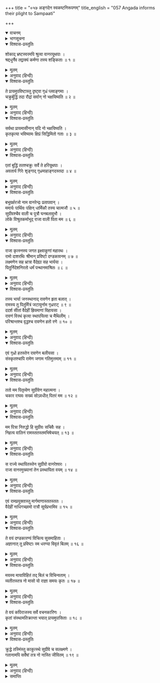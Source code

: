+++
title = "०५७ अङ्गदेन स्वकष्टनिरूपणम्"
title_english = "057 Angada informs their plight to Sampaati"

+++
<details open><summary>वाचनम्</summary>
<div caption="श्रीराम-हरिसीताराममूर्ति-घनपाठिभ्यां वचनम्" class="audioEmbed" src="https://archive.org/download/Ramayana-recitation-Sriram-harisItArAmamUrti-Ghanapaati-v2/Kanda_4/Kanda_4_KSK-057-Angada_informs_their_plight_to_Sampaati.mp3"></div>
</details>

<details><summary>भागसूचना</summary>

57. अङ्गदका सम्पातिको पर्वत-शिखरसे नीचे उतारकर उन्हें जटायुके मारे जानेका वृत्तान्त बताना तथा राम-सुग्रीवकी मित्रता एवं वालिवधका प्रसंग सुनाकर अपने आमरण उपवासका कारण निवेदन करना
</details>

<details open><summary>विश्वास-प्रस्तुतिः</summary>

शोकाद् भ्रष्टस्वरमपि श्रुत्वा वानरयूथपाः ।  
श्रद्दधुर्नैव तद्वाक्यं कर्मणा तस्य शङ्किताः ॥ १ ॥
</details>

<details><summary>मूलम्</summary>

शोकाद् भ्रष्टस्वरमपि श्रुत्वा वानरयूथपाः ।  
श्रद्दधुर्नैव तद्वाक्यं कर्मणा तस्य शङ्किताः ॥ १ ॥
</details>

<details><summary>अनुवाद (हिन्दी)</summary>

शोकके कारण सम्पातिका स्वर विकृत हो गया था । उनकी कही हुई बात सुनकर भी वानर-यूथपतियोंने उसपर विश्वास नहीं किया; क्योंकि वे उनके कर्मसे शङ्कित थे ॥ १ ॥
</details>

<details open><summary>विश्वास-प्रस्तुतिः</summary>

ते प्रायमुपविष्टास्तु दृष्ट्वा गृध्रं प्लवङ्गमाः ।  
चक्रुर्बुद्धिं तदा रौद्रां सर्वान् नो भक्षयिष्यति ॥ २ ॥
</details>

<details><summary>मूलम्</summary>

ते प्रायमुपविष्टास्तु दृष्ट्वा गृध्रं प्लवङ्गमाः ।  
चक्रुर्बुद्धिं तदा रौद्रां सर्वान् नो भक्षयिष्यति ॥ २ ॥
</details>

<details><summary>अनुवाद (हिन्दी)</summary>

आमरण उपवासके लिये बैठे हुए उन वानरोंने उस समय गीधको देखकर यह भयंकर बात सोची, ‘यह हम सबको खा तो नहीं जायगा ॥ २ ॥
</details>

<details open><summary>विश्वास-प्रस्तुतिः</summary>

सर्वथा प्रायमासीनान् यदि नो भक्षयिष्यति ।  
कृतकृत्या भविष्यामः क्षिप्रं सिद्धिमितो गताः ॥ ३ ॥
</details>

<details><summary>मूलम्</summary>

सर्वथा प्रायमासीनान् यदि नो भक्षयिष्यति ।  
कृतकृत्या भविष्यामः क्षिप्रं सिद्धिमितो गताः ॥ ३ ॥
</details>

<details><summary>अनुवाद (हिन्दी)</summary>

‘अच्छा, हम तो सब प्रकारसे मरणान्त उपवासका व्रत लेकर बैठे ही थे । यदि यह पक्षी हमें खा लेगा तो हमारा काम ही बन जायगा । हमें शीघ्र ही सिद्धि प्राप्त हो जायगी’ ॥ ३ ॥
</details>

<details open><summary>विश्वास-प्रस्तुतिः</summary>

एतां बुद्धिं ततश्चक्रुः सर्वे ते हरियूथपाः ।  
अवतार्य गिरेः शृङ्गाद् गृध्रमाहाङ्गदस्तदा ॥ ४ ॥
</details>

<details><summary>मूलम्</summary>

एतां बुद्धिं ततश्चक्रुः सर्वे ते हरियूथपाः ।  
अवतार्य गिरेः शृङ्गाद् गृध्रमाहाङ्गदस्तदा ॥ ४ ॥
</details>

<details><summary>अनुवाद (हिन्दी)</summary>

फिर तो उन समस्त वानर-यूथपतियोंने यही निश्चय किया । उस समय गीधको उस पर्वत-शिखरसे उतारकर अङ्गदने कहा— ॥ ४ ॥
</details>

<details open><summary>विश्वास-प्रस्तुतिः</summary>

बभूवर्क्षरजो नाम वानरेन्द्रः प्रतापवान् ।  
ममार्यः पार्थिवः पक्षिन् धार्मिकौ तस्य चात्मजौ ॥ ५ ॥  
सुग्रीवश्चैव वाली च पुत्रौ घनबलावुभौ ।  
लोके विश्रुतकर्माभूद् राजा वाली पिता मम ॥ ६ ॥
</details>

<details><summary>मूलम्</summary>

बभूवर्क्षरजो नाम वानरेन्द्रः प्रतापवान् ।  
ममार्यः पार्थिवः पक्षिन् धार्मिकौ तस्य चात्मजौ ॥ ५ ॥  
सुग्रीवश्चैव वाली च पुत्रौ घनबलावुभौ ।  
लोके विश्रुतकर्माभूद् राजा वाली पिता मम ॥ ६ ॥
</details>

<details><summary>अनुवाद (हिन्दी)</summary>

‘पक्षिराज! पहले एक प्रतापी वानरराज हो गये हैं, जिनका नाम था ऋक्षरजा! राजा ऋक्षरजा मेरे पितामह लगते थे । उनके दो धर्मात्मा पुत्र हुए—सुग्रीव और वाली । दोनों ही बड़े बलवान् हुए । उनमेंसे राजा वाली मेरे पिता थे । संसारमें अपने पराक्रमके कारण उनकी बड़ी ख्याति थी ॥ ५-६ ॥
</details>

<details open><summary>विश्वास-प्रस्तुतिः</summary>

राजा कृत्स्नस्य जगत इक्ष्वाकूणां महारथः ।  
रामो दाशरथिः श्रीमान् प्रविष्टो दण्डकावनम् ॥ ७ ॥  
लक्ष्मणेन सह भ्रात्रा वैदेह्या सह भार्यया ।  
पितुर्निदेशनिरतो धर्मं पन्थानमाश्रितः ॥ ८ ॥
</details>

<details><summary>मूलम्</summary>

राजा कृत्स्नस्य जगत इक्ष्वाकूणां महारथः ।  
रामो दाशरथिः श्रीमान् प्रविष्टो दण्डकावनम् ॥ ७ ॥  
लक्ष्मणेन सह भ्रात्रा वैदेह्या सह भार्यया ।  
पितुर्निदेशनिरतो धर्मं पन्थानमाश्रितः ॥ ८ ॥
</details>

<details><summary>अनुवाद (हिन्दी)</summary>

‘आजसे कुछ वर्ष पहले इक्ष्वाकुवंशके महारथी वीर दशरथकुमार श्रीमान् रामचन्द्रजी, जो सम्पूर्ण जगत् के राजा हैं, पिताकी आज्ञाके पालनमें तत्पर हो धर्म-मार्गका आश्रय ले दण्डकारण्यमें आये थे । उनके साथ उनके छोटे भाई लक्ष्मण तथा उनकी धर्मपत्नी विदेहकुमारी सीता भी थीं ॥ ८ ॥
</details>

<details open><summary>विश्वास-प्रस्तुतिः</summary>

तस्य भार्या जनस्थानाद् रावणेन हृता बलात् ।  
रामस्य तु पितुर्मित्रं जटायुर्नाम गृध्रराट् ॥ ९ ॥  
ददर्श सीतां वैदेहीं ह्रियमाणां विहायसा ।  
रावणं विरथं कृत्वा स्थापयित्वा च मैथिलीम् ।  
परिश्रान्तश्च वृद्धश्च रावणेन हतो रणे ॥ १० ॥
</details>

<details><summary>मूलम्</summary>

तस्य भार्या जनस्थानाद् रावणेन हृता बलात् ।  
रामस्य तु पितुर्मित्रं जटायुर्नाम गृध्रराट् ॥ ९ ॥  
ददर्श सीतां वैदेहीं ह्रियमाणां विहायसा ।  
रावणं विरथं कृत्वा स्थापयित्वा च मैथिलीम् ।  
परिश्रान्तश्च वृद्धश्च रावणेन हतो रणे ॥ १० ॥
</details>

<details><summary>अनुवाद (हिन्दी)</summary>

‘जनस्थानमें आनेपर उनकी पत्नी सीताको रावणने बलपूर्वक हर लिया । उस समय गृध्रराज जटायुने, जो उनके पिताके मित्र थे, देखा—रावण आकाशमार्गसे विदेहकुमारीको लिये जा रहा है । देखते ही वे रावणपर टूट पड़े और उसके रथको नष्ट-भ्रष्ट करके उन्होंने मिथिलेशकुमारीको सुरक्षितरूपसे भूमिपर खड़ा कर दिया । किंतु वे वृद्ध तो थे ही । युद्ध करते-करते थक गये और अन्ततोगत्वा रणक्षेत्रमें रावणके हाथसे मारे गये ॥ ९-१० ॥
</details>

<details open><summary>विश्वास-प्रस्तुतिः</summary>

एवं गृध्रो हतस्तेन रावणेन बलीयसा ।  
संस्कृतश्चापि रामेण जगाम गतिमुत्तमाम् ॥ ११ ॥
</details>

<details><summary>मूलम्</summary>

एवं गृध्रो हतस्तेन रावणेन बलीयसा ।  
संस्कृतश्चापि रामेण जगाम गतिमुत्तमाम् ॥ ११ ॥
</details>

<details><summary>अनुवाद (हिन्दी)</summary>

‘इस प्रकार महाबली रावणके द्वारा जटायुका वध हुआ । स्वयं श्रीरामचन्द्रजीने उनका दाह-संस्कार किया और वे उत्तम गति (साकेतधामको) प्राप्त हुए ॥ ११ ॥
</details>

<details open><summary>विश्वास-प्रस्तुतिः</summary>

ततो मम पितृव्येण सुग्रीवेण महात्मना ।  
चकार राघवः सख्यं सोऽवधीत् पितरं मम ॥ १२ ॥
</details>

<details><summary>मूलम्</summary>

ततो मम पितृव्येण सुग्रीवेण महात्मना ।  
चकार राघवः सख्यं सोऽवधीत् पितरं मम ॥ १२ ॥
</details>

<details><summary>अनुवाद (हिन्दी)</summary>

‘तदनन्तर श्रीरघुनाथजीने मेरे चाचा महात्मा सुग्रीवसे मित्रता की और उनके कहनेसे उन्होंने मेरे पिताका वध कर दिया ॥ १२ ॥
</details>

<details open><summary>विश्वास-प्रस्तुतिः</summary>

मम पित्रा निरुद्धो हि सुग्रीवः सचिवैः सह ।  
निहत्य वालिनं रामस्ततस्तमभिषेचयत् ॥ १३ ॥
</details>

<details><summary>मूलम्</summary>

मम पित्रा निरुद्धो हि सुग्रीवः सचिवैः सह ।  
निहत्य वालिनं रामस्ततस्तमभिषेचयत् ॥ १३ ॥
</details>

<details><summary>अनुवाद (हिन्दी)</summary>

‘मेरे पिताने मन्त्रियोंसहित सुग्रीवको राज्य-सुखसे वञ्चित कर दिया था । इसलिये श्रीरामचन्द्रजीने मेरे पिता वालीको मारकर सुग्रीवका अभिषेक करवाया ॥ १३ ॥
</details>

<details open><summary>विश्वास-प्रस्तुतिः</summary>

स राज्ये स्थापितस्तेन सुग्रीवो वानरेश्वरः ।  
राजा वानरमुख्यानां तेन प्रस्थापिता वयम् ॥ १४ ॥
</details>

<details><summary>मूलम्</summary>

स राज्ये स्थापितस्तेन सुग्रीवो वानरेश्वरः ।  
राजा वानरमुख्यानां तेन प्रस्थापिता वयम् ॥ १४ ॥
</details>

<details><summary>अनुवाद (हिन्दी)</summary>

‘उन्होंने ही सुग्रीवको वालीके राज्यपर स्थापित किया । अब सुग्रीव वानरोंके स्वामी हैं । मुख्य-मुख्य वानरोंके भी राजा हैं । उन्होंने हमें सीताकी खोजके लिये भेजा है ॥ १४ ॥
</details>

<details open><summary>विश्वास-प्रस्तुतिः</summary>

एवं रामप्रयुक्तास्तु मार्गमाणास्ततस्ततः ।  
वैदेहीं नाधिगच्छामो रात्रौ सूर्यप्रभामिव ॥ १५ ॥
</details>

<details><summary>मूलम्</summary>

एवं रामप्रयुक्तास्तु मार्गमाणास्ततस्ततः ।  
वैदेहीं नाधिगच्छामो रात्रौ सूर्यप्रभामिव ॥ १५ ॥
</details>

<details><summary>अनुवाद (हिन्दी)</summary>

‘इस तरह श्रीरामसे प्रेरित होकर हमलोग इधर-उधर विदेहकुमारी सीताको खोजते-फिरते हैं, किंतु अबतक उनका पता नहीं लगा । जैसे रातमें सूर्यकी प्रभाका दर्शन नहीं होता, उसी प्रकार हमें इस वनमें जानकीका दर्शन नहीं हुआ ॥ १५ ॥
</details>

<details open><summary>विश्वास-प्रस्तुतिः</summary>

ते वयं दण्डकारण्यं विचित्य सुसमाहिताः ।  
अज्ञानात् तु प्रविष्टाः स्म धरण्या विवृतं बिलम् ॥ १६ ॥
</details>

<details><summary>मूलम्</summary>

ते वयं दण्डकारण्यं विचित्य सुसमाहिताः ।  
अज्ञानात् तु प्रविष्टाः स्म धरण्या विवृतं बिलम् ॥ १६ ॥
</details>

<details><summary>अनुवाद (हिन्दी)</summary>

‘हमलोग अपने मनको एकाग्र करके दण्डकारण्यमें भलीभाँति खोज करते हुए अज्ञानवश पृथ्वीके एक खुले हुए विवरमें घुस गये ॥ १६ ॥
</details>

<details open><summary>विश्वास-प्रस्तुतिः</summary>

मयस्य मायाविहितं तद् बिलं च विचिन्वताम् ।  
व्यतीतस्तत्र नो मासो यो राज्ञा समयः कृतः ॥ १७ ॥
</details>

<details><summary>मूलम्</summary>

मयस्य मायाविहितं तद् बिलं च विचिन्वताम् ।  
व्यतीतस्तत्र नो मासो यो राज्ञा समयः कृतः ॥ १७ ॥
</details>

<details><summary>अनुवाद (हिन्दी)</summary>

‘वह विवर मयासुरकी मायासे निर्मित हुआ है । उसमें खोजते-खोजते हमारा एक मास बीत गया, जिसे राजा सुग्रीवने हमारे लौटनेके लिये अवधि निश्चित किया था ॥ १७ ॥
</details>

<details open><summary>विश्वास-प्रस्तुतिः</summary>

ते वयं कपिराजस्य सर्वे वचनकारिणः ।  
कृतां संस्थामतिक्रान्ता भयात् प्रायमुपासिताः ॥ १८ ॥
</details>

<details><summary>मूलम्</summary>

ते वयं कपिराजस्य सर्वे वचनकारिणः ।  
कृतां संस्थामतिक्रान्ता भयात् प्रायमुपासिताः ॥ १८ ॥
</details>

<details><summary>अनुवाद (हिन्दी)</summary>

‘हम सब लोग कपिराज सुग्रीवके आज्ञाकारी हैं,किंतु उनके द्वारा नियत की हुई अवधिको लाँघ गये हैं । अतः उन्हींके भयसे हम यहाँ आमरण उपवास कर रहे हैं ॥ १८ ॥
</details>

<details open><summary>विश्वास-प्रस्तुतिः</summary>

क्रुद्धे तस्मिंस्तु काकुत्स्थे सुग्रीवे च सलक्ष्मणे ।  
गतानामपि सर्वेषां तत्र नो नास्ति जीवितम् ॥ १९ ॥
</details>

<details><summary>मूलम्</summary>

क्रुद्धे तस्मिंस्तु काकुत्स्थे सुग्रीवे च सलक्ष्मणे ।  
गतानामपि सर्वेषां तत्र नो नास्ति जीवितम् ॥ १९ ॥
</details>

<details><summary>अनुवाद (हिन्दी)</summary>

‘ककुत्स्थकुलभूषण श्रीराम, लक्ष्मण और सुग्रीव तीनों हमपर कुपित होंगे । उस दशामें वहाँ लौट जानेके बाद भी हम सबके प्राण नहीं बच सकते’ ॥ १९ ॥
</details>

<details><summary>समाप्तिः</summary>

इत्यार्षे श्रीमद्रामायणे वाल्मीकीये आदिकाव्ये किष्किन्धाकाण्डे सप्तपञ्चाशः सर्गः ॥ ५७ ॥  
इस प्रकार श्रीवाल्मीकिनिर्मित आर्षरामायण आदिकाव्यके किष्किन्धाकाण्डमें सत्तावनवाँ सर्ग पूरा हुआ ॥ ५७ ॥
</details>

